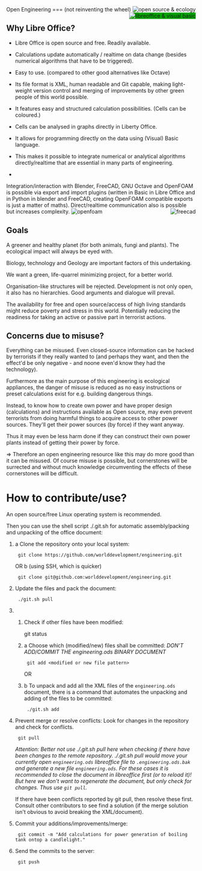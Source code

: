 <img src="http://wiki.opensourceecology.de/skins/common/images/wiki.png" alt="open source & ecology" title="" align="right" /> 
Open Engineering
===
(not reinventing the wheel)

<img src="https://www.libreoffice.org/themes/libreofficenew/img/logo.png" alt="libreoffice & visual basic" title="" style="background-color:rgb(0,165,0)" align="right" /> 

Why Libre Office?
---

* Libre Office is open source and free.
Readily available.

* Calculations update automatically / realtime on data change (besides numerical algorithms that have to be triggered).

* Easy to use. (compared to other good alternatives like Octave)

* Its file format is XML, human readable and Git capable, making light-weight version control and merging of improvements by other green people of this world possible.

* It features easy and structured calculation possibilities. (Cells can be coloured.)

* Cells can be analysed in graphs directly in Liberty Office.

* It allows for programming directly on the data using (Visual) Basic language.

* This makes it possible to integrate numerical or analytical algorithms directly/realtime that are essential in many parts of engineering.

* <img src="https://www.gnu.org/software/octave/images/logo.png" alt="" title="" align="right" />
Integration/interaction with Blender, FreeCAD, GNU Octave and OpenFOAM is possible via export and import plugins (written in Basic in Libre Office and in Python in blender and FreeCAD, creating OpenFOAM compatible exports is just a matter of maths). Direct/realtime communication also is possible but increases complexity.
<img src="http://www.freecadweb.org/images/freecad.png" alt="freecad" title="" align="right" /> 
<img src="http://www.openfoam.org/img/OpenFOAMlogo3.png" alt="openfoam" title="" align="" /> 
<img src="https://www.blender.org/wp-content/themes/bthree/assets/images/logo.png" alt="" title="" />


Goals
---

A greener and healthy planet (for both animals, fungi and plants). The ecological impact will always be eyed with.

Biology, technology and Geology are important factors of this undertaking.

We want a green, life-quarrel minimizing project, for a better world.

Organisation-like structures will be rejected. Development is not only open, it also has no hierarchies. Good arguments and dialogue will prevail.

The availability for free and open source/access of high living standards might reduce poverty and stress in this world. Potentially reducing the readiness for taking an active or passive part in terrorist actions.


Concerns due to misuse?
---

Everything can be misused. Even closed-source information can be hacked by terrorists if they really wanted to (and perhaps they want, and then the effect'd be only negative - and noone even'd know they had the technology).

Furthermore as the main purpose of this engineering is ecological appliances, the danger of misuse is reduced as no easy instructions or preset calculations exist for e.g. building dangerous things.

Instead, to know how to create own power and have proper design (calculations) and instructions available as Open source, may even prevent terrorists from doing harmful things to acquire access to other power sources. They'll get their power sources (by force) if they want anyway.

Thus it may even be less harm done if they can construct their own power plants instead of getting their power by force.

=> Therefore an open engineering resource like this may do more good than it can be misused. Of course misuse is possible, but cornerstones will be surrected and without much knowledge circumventing the effects of these cornerstones will be difficult.

How to contribute/use?
===

An open source/free Linux operating system is recommended.

Then you can use the shell script ./.git.sh for automatic assembly/packing and unpacking of the office document:

1. a Clone the repository onto your local system:
        
        git clone https://github.com/worlddevelopment/engineering.git
    OR
    b (using SSH, which is quicker)

        git clone git@github.com:worlddevelopment/engineering.git

2. Update the files and pack the document:

        ./git.sh pull

3.
    1. Check if other files have been modified:

       git status

    2. a Choose which (modified/new) files shall be committed:
        *DON'T ADD/COMMIT THE engineering.ods BINARY DOCUMENT*

            git add <modified or new file pattern>

        OR
    2. b To unpack and add all the XML files of the `engineering.ods`
        document, there is a command that automates the unpacking and
        adding of the files to be committed:

            ./git.sh add


4. Prevent merge or resolve conflicts:
   Look for changes in the repository and check for conflicts.

        git pull

   *Attention: Better not use ./.git.sh pull here when checking if there have been changes to the remote repository. ./.git.sh pull would move your currently open `engineering.ods` libreoffice file to `.engineering.ods.bak` and generate a new file `engineering.ods`.*
    *For these cases it is recommended to close the document in libreoffice first (or to reload it)! But here we don't want to regenerate the document, but only check for changes. Thus use `git pull`.*

    If there have been conflicts reported by git pull, then resolve these first.
    Consult other contributors to see find a solution (if the merge 
    solution isn't obvious to avoid breaking the XML/document).

5. Commit your additions/improvements/merge:

        git commit -m "Add calculations for power generation of boiling tank ontop a candlelight."

6. Send the commits to the server:

        git push
    

